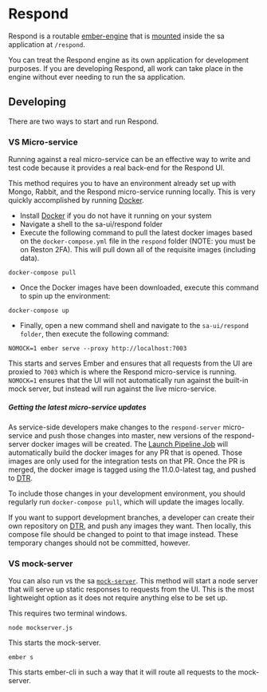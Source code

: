# Respond

Respond is a routable [ember-engine](https://github.com/ember-engines/ember-engines) that is [mounted](https://github.com/ember-engines/ember-engines.com/blob/66759f39726617b3a17f1f0088ccd78ac73380ce/markdown/guide/mounting-engines.md#routable-engines) inside the sa application at `/respond`.

You can treat the Respond engine as its own application for development purposes. If you are developing Respond, all work can take place in the engine without ever needing to run the sa application.

## Developing

There are two ways to start and run Respond.

### VS Micro-service

Running against a real micro-service can be an effective way to write and test code because it provides a real back-end for the Respond UI.

This method requires you to have an environment already set up with Mongo, Rabbit, and the Respond micro-service running locally. This is very quickly accomplished by running [Docker](https://www.docker.com/).

* Install [Docker](https://www.docker.com/) if you do not have it running on your system
* Navigate a shell to the sa-ui/respond folder
* Execute the following command to pull the latest docker images based on the `docker-compose.yml` file in the `respond` folder (NOTE: you must be on Reston 2FA). This will pull down all of the requisite images (including data).
```
docker-compose pull
```
* Once the Docker images have been downloaded, execute this command to spin up the environment:
```
docker-compose up
```
* Finally, open a new command shell and navigate to the `sa-ui/respond folder`, then execute the following command:

```
NOMOCK=1 ember serve --proxy http://localhost:7003
```

This starts and serves Ember and ensures that all requests from the UI are proxied to `7003` which is where the Respond micro-service is running. `NOMOCK=1` ensures that the UI will not automatically run against the built-in mock server, but instead will run against the live micro-service.


##### Getting the latest micro-service updates
As service-side developers make changes to the `respond-server` micro-service and push those changes into master, new versions of the respond-server docker images will be created. The [Launch Pipeline Job](https://github.rsa.lab.emc.com/asoc/launch-pad/tree/master/jenkins#build-pipeline) will automatically build the docker images for any PR that is opened. Those images are only used for the integration tests on that PR. Once the PR is merged, the docker image is tagged using the 11.0.0-latest tag, and pushed to [DTR](https://asoc-dtr2.rsa.lab.emc.com/).

To include those changes in your development environment, you should regularly run `docker-compose pull`, which will update the images locally.

If you want to support development branches, a developer can create their own repository on [DTR](https://asoc-dtr2.rsa.lab.emc.com/), and push any images they want. Then locally, this compose file should be changed to point to that image instead. These temporary changes should not be committed, however.

### VS mock-server

You can also run vs the sa [`mock-server`](https://github.rsa.lab.emc.com/asoc/sa-ui/tree/master/mock-server). This method will start a node server that will serve up static responses to requests from the UI. This is the most lightweight option as it does not require anything else to be set up.

This requires two terminal windows.

```
node mockserver.js
```

This starts the mock-server.

```
ember s
```

This starts ember-cli in such a way that it will route all requests to the mock-server.

